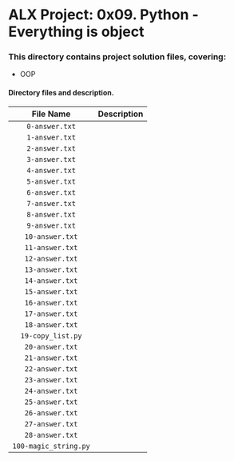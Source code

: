 # ALX Project: 0x09. Python - Everything is object
### This directory contains project solution files, covering:
+ OOP 
#### Directory files and description.
|File Name  |Description  |
|:-----------:|----------------------|
| `0-answer.txt` |  |
| `1-answer.txt` |  |
| `2-answer.txt` |  |
| `3-answer.txt` |  |
| `4-answer.txt` |  |
| `5-answer.txt` |  |
| `6-answer.txt` |  |
| `7-answer.txt` |  |
| `8-answer.txt` |  |
| `9-answer.txt` |  |
| `10-answer.txt` |  |
| `11-answer.txt` |  |
| `12-answer.txt` |  |
| `13-answer.txt` |  |
| `14-answer.txt` |  |
| `15-answer.txt` |  |
| `16-answer.txt` |  |
| `17-answer.txt` |  |
| `18-answer.txt` |  |
| `19-copy_list.py` |  |
| `20-answer.txt` |  |
| `21-answer.txt` |  |
| `22-answer.txt` |  |
| `23-answer.txt` |  |
| `24-answer.txt` |  |
| `25-answer.txt` |  |
| `26-answer.txt` |  |
| `27-answer.txt` |  |
| `28-answer.txt` |  |
| `100-magic_string.py` |  |
